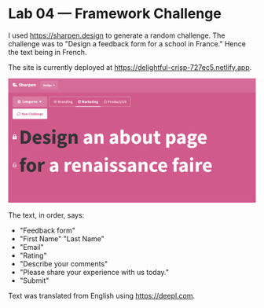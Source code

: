 # Lab 04 — Framework Challenge
I used https://sharpen.design to generate a random challenge.
The challenge was to "Design a feedback form for a school in France."
Hence the text being in French.

The site is currently deployed at https://delightful-crisp-727ec5.netlify.app.

![Screenshot of challenge](challenge.png)

The text, in order, says:
 * "Feedback form"
 * "First Name" "Last Name"
 * "Email"
 * "Rating"
 * "Describe your comments"
 * "Please share your experience with us today."
 * "Submit"

Text was translated from English using https://deepl.com.
